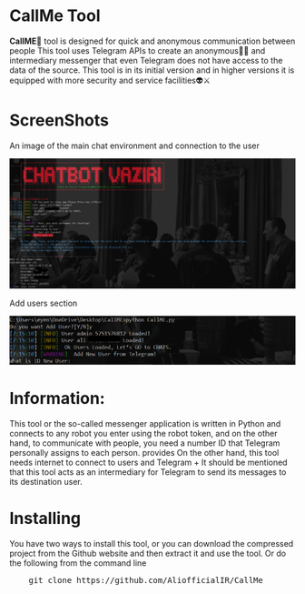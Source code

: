 # CallMe Tool
<p><b>CallME🦂</b> tool is designed for quick and anonymous communication between people
This tool uses Telegram APIs to create an anonymous👨‍💻 and intermediary messenger that even Telegram does not have access to the data of the source.
This tool is in its initial version and in higher versions it is equipped with more security and service facilities👽⚔</p>
<h1>ScreenShots</h1>
<p>An image of the main chat environment and connection to the user</p>
<img src="https://raw.githubusercontent.com/AliofficialIR/CallMe/refs/heads/main/images/main.png">
<p>Add users section</p>
<img src="https://raw.githubusercontent.com/AliofficialIR/CallMe/refs/heads/main/images/add_user.png">
<h1>Information:</h1>
<p>This tool or the so-called messenger application is written in Python and connects to any robot you enter using the robot token, and on the other hand, to communicate with people, you need a number ID that Telegram personally assigns to each person. provides
On the other hand, this tool needs internet to connect to users and Telegram
+ It should be mentioned that this tool acts as an intermediary for Telegram to send its messages to its destination user.</p>

<h1>Installing</h1>
<p>You have two ways to install this tool, or you can download the compressed project from the Github website and then extract it and use the tool.
Or do the following from the command line</p>
<pre>
    git clone https://github.com/AliofficialIR/CallMe
</pre>
